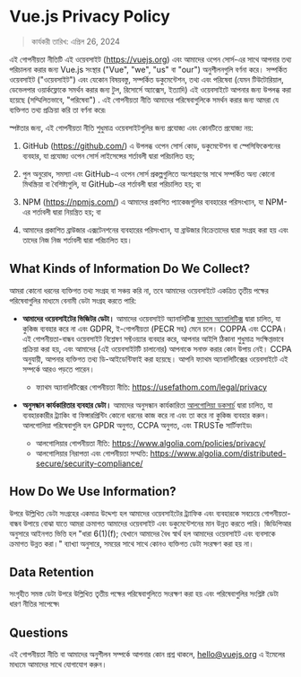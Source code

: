 # Vue.js Privacy Policy

> কার্যকরী তারিখ: এপ্রিল 26, 2024

এই গোপনীয়তা নীতিটি এই ওয়েবসাইট (https://vuejs.org) এবং আমাদের ওপেন সোর্স-এর সাথে আপনার তথ্য পরিচালনা করার জন্য Vue.js সংস্থার ("Vue", "we", "us" বা "our") অনুশীলনগুলি বর্ণনা করে। সম্পর্কিত ওয়েবসাইট ("ওয়েবসাইট") এবং যেকোন বিষয়বস্তু, সম্পর্কিত ডকুমেন্টেশন, তথ্য এবং পরিষেবা (যেমন টিউটোরিয়াল, ডেভেলপার ওয়ার্কফ্লোকে সমর্থন করার জন্য টুল, রিসোর্সে অ্যাক্সেস, ইত্যাদি) এই ওয়েবসাইটে আপনার জন্য উপলব্ধ করা হয়েছে (সম্মিলিতভাবে, "পরিষেবা") . এই গোপনীয়তা নীতি আমাদের পরিষেবাগুলিকে সমর্থন করার জন্য আমরা যে ব্যক্তিগত তথ্য প্রক্রিয়া করি তা বর্ণনা করে৷

স্পষ্টতার জন্য, এই গোপনীয়তা নীতি শুধুমাত্র ওয়েবসাইটগুলির জন্য প্রযোজ্য এবং কোনটিতে প্রযোজ্য নয়:

1. GitHub (https://github.com/) এ উপলব্ধ ওপেন সোর্স কোড, ডকুমেন্টেশন বা স্পেসিফিকেশনের ব্যবহার, যা প্রযোজ্য ওপেন সোর্স লাইসেন্সের শর্তাবলী দ্বারা পরিচালিত হয়;

2. পুল অনুরোধ, সমস্যা এবং GitHub-এ ওপেন সোর্স প্রকল্পগুলিতে অংশগ্রহণের সাথে সম্পর্কিত অন্য কোনো মিথস্ক্রিয়া বা বৈশিষ্ট্যগুলি, যা GitHub-এর শর্তাবলী দ্বারা পরিচালিত হয়; বা

3. NPM (https://npmjs.com/) এ আমাদের প্রকাশিত প্যাকেজগুলির ব্যবহারের পরিসংখ্যান, যা NPM-এর শর্তাবলী দ্বারা নিয়ন্ত্রিত হয়; বা

4. আমাদের প্রকাশিত ব্রাউজার এক্সটেনশনের ব্যবহারের পরিসংখ্যান, যা ব্রাউজার বিক্রেতাদের দ্বারা সংগ্রহ করা হয় এবং তাদের নিজ নিজ শর্তাবলী দ্বারা পরিচালিত হয়।

## What Kinds of Information Do We Collect?

আমরা কোনো ধরনের ব্যক্তিগত তথ্য সংগ্রহ বা সঞ্চয় করি না, তবে আমাদের ওয়েবসাইটে একত্রিত তৃতীয় পক্ষের পরিষেবাগুলির মাধ্যমে বেনামী ডেটা সংগ্রহ করতে পারি:

- **আমাদের ওয়েবসাইটের ভিজিটর ডেটা।** আমাদের ওয়েবসাইট অ্যানালিটিক্স [ফ্যাথম অ্যানালিটিক্স](https://usefathom.com/) দ্বারা চালিত, যা কুকিজ ব্যবহার করে না এবং GDPR, ই-গোপনীয়তা (PECR সহ) মেনে চলে। COPPA এবং CCPA। এই গোপনীয়তা-বান্ধব ওয়েবসাইট বিশ্লেষণ সফ্টওয়্যার ব্যবহার করে, আপনার আইপি ঠিকানা শুধুমাত্র সংক্ষিপ্তভাবে প্রক্রিয়া করা হয়, এবং আমাদের (এই ওয়েবসাইটটি চালানোর) আপনাকে সনাক্ত করার কোন উপায় নেই। CCPA অনুযায়ী, আপনার ব্যক্তিগত তথ্য ডি-আইডেন্টিফাই করা হয়েছে। আপনি ফ্যাথম অ্যানালিটিক্সের ওয়েবসাইটে এই সম্পর্কে আরও পড়তে পারেন।

   - ফ্যাথম অ্যানালিটিক্সের গোপনীয়তা নীতি: https://usefathom.com/legal/privacy

- **অনুসন্ধান কার্যকারিতার ব্যবহার ডেটা।** আমাদের অনুসন্ধান কার্যকারিতা [আলগোলিয়া ডকসার্চ](https://docsearch.algolia.com/) দ্বারা চালিত, যা ব্যবহারকারীর ট্র্যাকিং বা ফিঙ্গারপ্রিন্টিং কোনো ধরনের কাজ করে না এবং তা করে না কুকিজ ব্যবহার করুন। আলগোলিয়া পরিষেবাগুলি হল GPDR অনুগত, CCPA অনুগত, এবং TRUSTe সার্টিফাইড৷

   - আলগোলিয়ার গোপনীয়তা নীতি: https://www.algolia.com/policies/privacy/
   - আলগোলিয়ার নিরাপত্তা এবং গোপনীয়তা সম্মতি: https://www.algolia.com/distributed-secure/security-compliance/

## How Do We Use Information?

উপরে উল্লিখিত ডেটা সংগ্রহের একমাত্র উদ্দেশ্য হল আমাদের ওয়েবসাইটের ট্র্যাফিক এবং ব্যবহারকে সবচেয়ে গোপনীয়তা-বান্ধব উপায়ে বোঝা যাতে আমরা ক্রমাগত আমাদের ওয়েবসাইট এবং ডকুমেন্টেশনের মান উন্নত করতে পারি। জিডিপিআর অনুসারে আইনগত ভিত্তি হল "ধারা 6(1)(f); যেখানে আমাদের বৈধ স্বার্থ হল আমাদের ওয়েবসাইট এবং ব্যবসাকে ক্রমাগত উন্নত করা।" ব্যাখ্যা অনুসারে, সময়ের সাথে সাথে কোনও ব্যক্তিগত ডেটা সংরক্ষণ করা হয় না।

## Data Retention

সংগৃহীত সমস্ত ডেটা উপরে উল্লিখিত তৃতীয় পক্ষের পরিষেবাগুলিতে সংরক্ষণ করা হয় এবং পরিষেবাগুলির সংশ্লিষ্ট ডেটা ধারণ নীতির সাপেক্ষে৷

## Questions

এই গোপনীয়তা নীতি বা আমাদের অনুশীলন সম্পর্কে আপনার কোন প্রশ্ন থাকলে, hello@vuejs.org এ ইমেলের মাধ্যমে আমাদের সাথে যোগাযোগ করুন।
